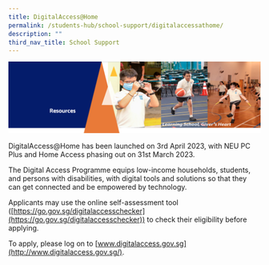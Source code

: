 ```yaml
---
title: DigitalAccess@Home
permalink: /students-hub/school-support/digitalaccessathome/
description: ""
third_nav_title: School Support
---
```

![](/images/Resourcesheader2.png)

DigitalAccess@Home has been launched on 3rd April 2023, with NEU PC Plus and Home Access phasing out on 31st March 2023.  

  

The Digital Access Programme equips low-income households, students, and persons with disabilities, with digital tools and solutions so that they can get connected and be empowered by technology.

Applicants may use the online self-assessment tool ([https://go.gov.sg/digitalaccesschecker](https://go.gov.sg/digitalaccesschecker)) to check their eligibility before applying.

To apply, please log on to [www.digitalaccess.gov.sg](http://www.digitalaccess.gov.sg/).